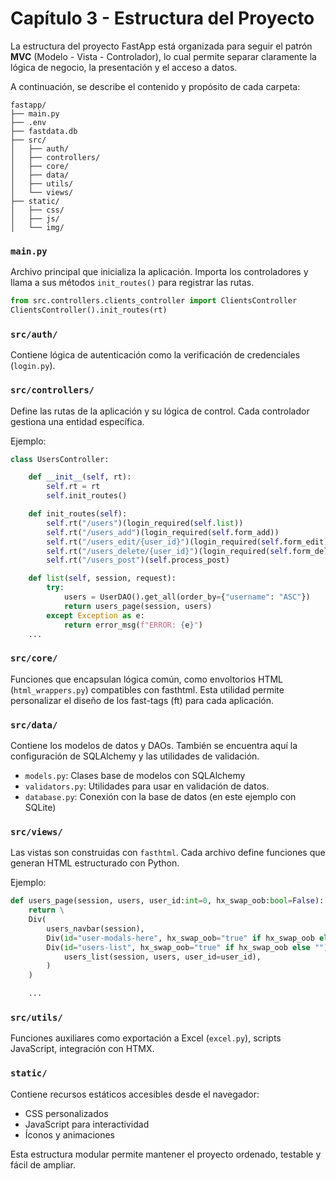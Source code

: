 # Capítulo 3 - Estructura del Proyecto

La estructura del proyecto FastApp está organizada para seguir el patrón **MVC** (Modelo - Vista - Controlador), lo cual permite separar claramente la lógica de negocio, la presentación y el acceso a datos.

A continuación, se describe el contenido y propósito de cada carpeta:

```
fastapp/
├── main.py
├── .env
├── fastdata.db
├── src/
│   ├── auth/
│   ├── controllers/
│   ├── core/
│   ├── data/
│   ├── utils/
│   └── views/
├── static/
│   ├── css/
│   ├── js/
│   └── img/
```

### `main.py`
Archivo principal que inicializa la aplicación. Importa los controladores y llama a sus métodos `init_routes()` para registrar las rutas.

```python
from src.controllers.clients_controller import ClientsController
ClientsController().init_routes(rt)
```

### `src/auth/`
Contiene lógica de autenticación como la verificación de credenciales (`login.py`).

### `src/controllers/`
Define las rutas de la aplicación y su lógica de control. Cada controlador gestiona una entidad específica.

Ejemplo:
```python
class UsersController:

    def __init__(self, rt):
        self.rt = rt
        self.init_routes()

    def init_routes(self):
        self.rt("/users")(login_required(self.list))
        self.rt("/users_add")(login_required(self.form_add))
        self.rt("/users_edit/{user_id}")(login_required(self.form_edit))
        self.rt("/users_delete/{user_id}")(login_required(self.form_delete))
        self.rt("/users_post")(self.process_post)

    def list(self, session, request):
        try:
            users = UserDAO().get_all(order_by={"username": "ASC"})
            return users_page(session, users)
        except Exception as e:
            return error_msg(f"ERROR: {e}")
    ...
```

### `src/core/`
Funciones que encapsulan lógica común, como envoltorios HTML (`html_wrappers.py`) compatibles con fasthtml.
Esta utilidad permite personalizar el diseño de los fast-tags (ft) para cada aplicación.

### `src/data/`
Contiene los modelos de datos y DAOs. También se encuentra aquí la configuración de SQLAlchemy y las utilidades de validación.

- `models.py`: Clases base de modelos con SQLAlchemy
- `validators.py`: Utilidades para usar en validación de datos.
- `database.py`: Conexión con la base de datos (en este ejemplo con SQLite)

### `src/views/`
Las vistas son construidas con `fasthtml`. Cada archivo define funciones que generan HTML estructurado con Python.

Ejemplo:
```python
def users_page(session, users, user_id:int=0, hx_swap_oob:bool=False):
    return \
    Div(
        users_navbar(session),
        Div(id="user-modals-here", hx_swap_oob="true" if hx_swap_oob else "")(""),
        Div(id="users-list", hx_swap_oob="true" if hx_swap_oob else "")(
            users_list(session, users, user_id=user_id),
        )
    )

    ...
```

### `src/utils/`
Funciones auxiliares como exportación a Excel (`excel.py`), scripts JavaScript, integración con HTMX.

### `static/`
Contiene recursos estáticos accesibles desde el navegador:
- CSS personalizados
- JavaScript para interactividad
- Íconos y animaciones

Esta estructura modular permite mantener el proyecto ordenado, testable y fácil de ampliar.
